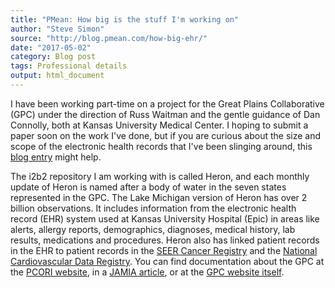 ```yaml
---
title: "PMean: How big is the stuff I'm working on"
author: "Steve Simon"
source: "http://blog.pmean.com/how-big-ehr/"
date: "2017-05-02"
category: Blog post
tags: Professional details
output: html_document
---
```


I have been working part-time on a project for the Great Plains
Collaborative (GPC) under the direction of Russ Waitman and the gentle
guidance of Dan Connolly, both at Kansas University Medical Center. I
hoping to submit a paper soon on the work I've done, but if you are
curious about the size and scope of the electronic health records that
I've been slinging around, this [blog
entry](https://informatics.kumc.edu/work/blog/heron-michigan-update)
might help.

<!---More--->

The i2b2 repository I am working with is called Heron, and each monthly
update of Heron is named after a body of water in the seven states
represented in the GPC. The Lake Michigan version of Heron has over 2
billion observations. It includes information from the electronic health
record (EHR) system used at Kansas University Hospital (Epic) in areas
like alerts, allergy reports, demographics, diagnoses, medical history,
lab results, medications and procedures. Heron also has linked patient
records in the EHR to patient records in the [SEER Cancer
Registry](https://seer.cancer.gov/registries/) and the [National
Cardiovascular Data Registry](https://cvquality.acc.org/NCDR-Home.aspx).
You can find documentation about the GPC at the [PCORI
website](http://www.pcori.org/research-results/2013/greater-plains-collaborative-gpc),
in a [JAMIA
article](https://www.ncbi.nlm.nih.gov/pmc/articles/PMC4078294/), or at
the [GPC website itself](http://www.gpcnetwork.org/).


